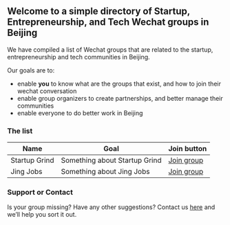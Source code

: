 ## Welcome to a simple directory of Startup, Entrepreneurship, and Tech Wechat groups in Beijing


We have compiled a list of Wechat groups that are related to the startup, entrepreneurship and tech communities in Beijing.

Our goals are to:
- enable **you** to know what are the groups that exist, and how to join their wechat conversation
- enable group organizers to create partnerships, and better manage their communities
- enable everyone to do better work in Beijing

### The list

Name | Goal | Join button
------------ | ------------- | -------------
Startup Grind | Something about Startup Grind | [Join group](https://github.com/contact)
Jing Jobs | Something about Jing Jobs | [Join group](https://github.com/contact)



### Support or Contact

Is your group missing? Have any other suggestions? 
Contact us [here](https://github.com/contact) and we’ll help you sort it out.
